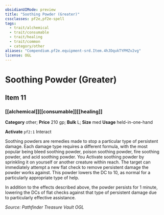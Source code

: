 ```yaml
---
obsidianUIMode: preview
title: "Soothing Powder (Greater)"
cssclasses: pf2e,pf2e-spell
tags:
  - trait/alchemical
  - trait/consumable
  - trait/healing
  - trait/common
  - category/other
aliases: "Compendium.pf2e.equipment-srd.Item.4hJDqukTYPMZv2vg"
license: OGL
---
```

# Soothing Powder (Greater)
## Item 11
### [[alchemical]][[consumable]][[healing]]

**Category** other; 
**Price** 210 gp; 
**Bulk** L; **Size** med
**Usage** held-in-one-hand

**Activate** `pf2:1` Interact

Soothing powders are remedies made to stop a particular type of persistent damage. Each damage type requires a different formula, with the most popular being bleed soothing powder, poison soothing powder, fire soothing powder, and acid soothing powder. You Activate soothing powder by sprinkling it on yourself or another creature within reach. The target can immediately attempt a new flat check to remove persistent damage the powder works against. This powder lowers the DC to 10, as normal for a particularly appropriate type of help.

In addition to the effects described above, the powder persists for 1 minute, lowering the DCs of flat checks against that type of persistent damage due to particularly effective assistance.

*Source: Pathfinder Treasure Vault*
*OGL*